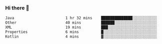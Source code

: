 ### Hi there 👋

<!--START_SECTION:waka-->

```txt
Java                       1 hr 32 mins    ██████████████░░░░░░░░░░░   56.14 %
Other                      40 mins         ██████░░░░░░░░░░░░░░░░░░░   24.41 %
XML                        19 mins         ███░░░░░░░░░░░░░░░░░░░░░░   12.13 %
Properties                 6 mins          █░░░░░░░░░░░░░░░░░░░░░░░░   03.77 %
Kotlin                     4 mins          ▓░░░░░░░░░░░░░░░░░░░░░░░░   02.55 %
```

<!--END_SECTION:waka-->

<!--
**jerry-shao/jerry-shao** is a ✨ _special_ ✨ repository because its `README.md` (this file) appears on your GitHub profile.

Here are some ideas to get you started:

- 🔭 I’m currently working on ...
- 🌱 I’m currently learning ...
- 👯 I’m looking to collaborate on ...
- 🤔 I’m looking for help with ...
- 💬 Ask me about ...
- 📫 How to reach me: ...
- 😄 Pronouns: ...
- ⚡ Fun fact: ...
-->
